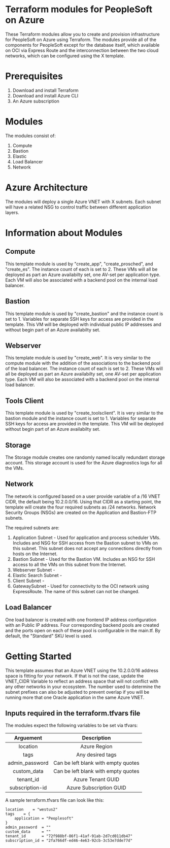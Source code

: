# Terraform modules for PeopleSoft on Azure
These Terraform modules allow you to create and provision infrastructure for PeopleSoft on Azure using Terraform. The modules provide all of the components for PeopleSoft except for the database itself, which available on OCI via Express Route and the interconnection between the two cloud networks, which can be configured using the X template.

# Prerequisites

1. Download and install Terraform
2. Download and install Azure CLI
3. An Azure subscription

# Modules
The modules consist of:

1. Compute
2. Bastion
3. Elastic
4. Load Balancer
5. Network


# Azure Architecture 
The modules will deploy a single Azure VNET with X subnets. Each subnet will have a related NSG to control traffic between different application layers.  

# Information about Modules

## Compute 
This template module is used by "create_app", "create_prosched", and "create_es". The instance count of each is set to 2.  These VMs will all be deployed as part an Azure availabilty set, one AV-set per application type. Each VM will also be associated with a backend pool on the internal load balancer.

## Bastion
This template module is used by "create_bastion" and the instance count is set to 1. Variables for separate SSH keys for access are provided in the template. This VM will be deployed with individual public IP addresses and without begin part of an Azure availabilty set.

## Webserver
This template module is used by "create_web". It is very similar to the compute module with the addition of the associations to the backend pool of the load balancer. The instance count of each is set to 2.  These VMs will all be deployed as part an Azure availabilty set, one AV-set per application type. Each VM will also be associated with a backend pool on the internal load balancer.

## Tools Client
This template module is used by "create_toolsclient". It is very similar to the bastion module and the instance count is set to 1. Variables for separate SSH keys for access are provided in the template. This VM will be deployed without begin part of an Azure availabilty set.

## Storage
The Storage module creates one randomly named locally redundant storage account. This storage account is used for the Azure diagnostics logs for all the VMs. 

## Network
The network is configured based on a user provide variable of a /16 VNET CIDR, the default being 10.2.0.0/16. Using that CIDR as a starting point, the template will create the four required subnets as /24 networks. Network Security Groups (NSGs) are created on the Application and Bastion-FTP subnets. 

The required subnets are:

1. Application Subnet - Used for application and process scheduler VMs. Includes and NSG for SSH access from the Bastion subnet to VMs on this subnet. This subnet does not accept any connections directly from hosts on the Internet.
1. Bastion Subnet - Used for the Bastion VM. Includes an NSG for SSH access to all the VMs on this subnet from the Internet.
1. Webserver Subnet -
1. Elastic Search Subnet -
1. Client Subnet -
1. GatewaySubnet - Used for connectivity to the OCI network using ExpressRoute. The name of this subnet can not be changed.

## Load Balancer
One load balancer is created with one frontend IP address configuration with an Public IP address. Four corresponding backend pools are created and the ports open on each of these pool is configurable in the main.tf.  By default, the "Standard" SKU level is used. 

# Getting Started

This template assumes that an Azure VNET using the 10.2.0.0/16 address space is fitting for your network. If that is not the case, update the VNET_CIDR Variable to reflect an address space that will not conflict with any other networks in your ecosystem. The number used to determine the subnet prefixes can also be adjusted to prevent overlap if you will be running more that one Oracle application in the same Azure VNET. 

## Inputs required in the terraform.tfvars file
The modules expect the following variables to be set via tfvars:

| Arguement      | Description   | 
| :------------: | :----------: | 
| location | Azure Region  | 
| tags | Any desired tags |
| admin_password | Can be left blank with empty quotes |
| custom_data | Can be left blank with empty quotes |
| tenant_id | Azure Tenant GUID |
| subscription-id | Azure Subscription GUID |

A sample terraform.tfvars file can look like this:

```
location    = "westus2"
tags    = {
    application = "Peoplesoft"
}
admin_password  = ""
custom_data     = ""
tenant_id       = "72f988bf-86f1-41af-91ab-2d7cd011db47"
subscription_id = "2fa766df-ed46-4e63-92cb-3c53e7dde77d"
```

